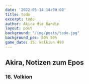 ```yaml
---
date: '2022-05-14 14:00:00'
title: todo
excerpt: todo
author: Akira die Bardin
layout: post
background: "/img/posts/todo.jpg"
background_pos: 50% 50%
game_date: 15. Volkion 499
---
```


<div class="rhyme">
  <blockquote> 
  </blockquote>
</div>

## Akira, Notizen zum Epos

### 16. Volkion

<!-- 
boot richtung osten nach aresia, fahren bis halbzeit mit.

Wenn wir die Ultros finden, haben wir alle waffen der drachenlords und damit die Prophezeihungen erfüllt

Die EInladung war an Tiameia gerichtet.  klappt Lorbeeren über ihre Augen, fährt Spiegel hoch und erhellt den Raum. Moxena.

Sie wurde durch die Rettung von Tiameia zu einer Medua. Ihre Schwestern wollten sie danach umbringen, seitdem hält sie sich in Mytros auf. Sie möchte es ihren Schwestern heimzahlen - und einen Eid schwören dass sich die beiden zusammen tun (und nicht bekämpfen) die Insel der Amazonen von den Schwestern zu befreien.
Wenn sie ihn bricht dann X (todo marius), wenn tia ihn bricht 
-->
